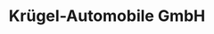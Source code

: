 ---
title: "Krügel-Automobile GmbH"
url: /bruchhausen-vilsen/kruegel-automobile-gmbh/
shop: Autohaus
---
